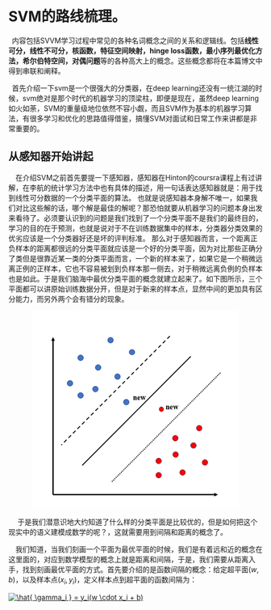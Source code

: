 # SVM的路线梳理。

&ensp;内容包括SVVM学习过程中常见的各种名词概念之间的关系和逻辑线。包括**线性可分，线性不可分，核函数，特征空间映射，hinge loss函数，最小序列最优化方法，希尔伯特空间，对偶问题**等的各种高大上的概念。这些概念都将在本篇博文中得到串联和阐释。


&ensp;首先介绍一下svm是一个很强大的分类器，在deep learning还没有一统江湖的时候，svm绝对是那个时代的机器学习的顶梁柱，即便是现在，虽然deep learning如火如荼，SVM的重量级地位依然不容小觑，而且SVM作为基本的机器学习算法，有很多学习和优化的思路值得借鉴，搞懂SVM对面试和日常工作来讲都是非常重要的。

## 从感知器开始讲起

&emsp;在介绍SVM之前首先要提一下感知器，感知器在Hinton的coursra课程上有过讲解，在李航的统计学习方法中也有具体的描述，用一句话表达感知器就是：用于找到线性可分数据的一个分类平面的算法。 也就是说感知器本身解不唯一，如果我们对比这些解的话，哪个解是最佳的解呢？那恐怕就要从机器学习的问题本身出发来看待了。必须要认识到的问题是我们找到了一个分类平面不是我们的最终目的，学习的目的在于预测，也就是说对于不在训练数据集中的样本，分类器分类效果的优劣应该是一个分类器好还是坏的评判标准。 那么对于感知器而言，一个距离正负样本的距离都很远的分类平面就应该是一个好的分类平面，因为对比那些正确分了类但是很靠近某一类的分类平面而言，一个新的样本来了，如果它是一个稍微远离正例的正样本，它也不容易被划到负样本那一侧去，对于稍微远离负例的负样本也是如此。于是我们脑海中最优分类平面的概念就建立起来了。如下图所示，三个平面都可以讲原始训练数据分开，但是对于新来的样本点，显然中间的更加具有区分能力，而另外两个会有错分的现象。


<div align=center><img src="pic/SVM_planes.png"/></div>

&emsp; 于是我们潜意识地大约知道了什么样的分类平面是比较优的，但是如何把这个现实中的语义建模成数学的呢？，这就需要用到间隔和距离的概念了。

&emsp;我们知道，当我们刻画一个平面为最优平面的时候，我们是有着远和近的概念在这里面的，对应到数学模型的概念上就是距离和间隔，于是，我们需要从距离入手，找到刻画最优平面的方式。首先要介绍的是函数间隔的概念：给定超平面$(w, b)$，以及样本点$(x_i, y_i)$，定义样本点到超平面的函数间隔为：

<a href="https://www.codecogs.com/eqnedit.php?latex=\hat{&space;\gamma_i&space;}&space;=&space;y_i(w&space;\cdot&space;x_i&space;&plus;&space;b)" target="_blank"><img src="https://latex.codecogs.com/gif.latex?\hat{&space;\gamma_i&space;}&space;=&space;y_i(w&space;\cdot&space;x_i&space;&plus;&space;b)" title="\hat{ \gamma_i } = y_i(w \cdot x_i + b)" /></a>